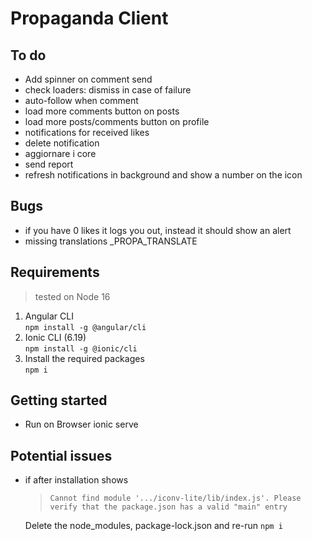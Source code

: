 # Propaganda Client

## To do
- Add spinner on comment send
- check loaders: dismiss in case of failure
- auto-follow when comment
- load more comments button on posts
- load more posts/comments button on profile
- notifications for received likes
- delete notification
- aggiornare i core
- send report
- refresh notifications in background and show a number on the icon

## Bugs
- if you have 0 likes it logs you out, instead it should show an alert
- missing translations _PROPA_TRANSLATE

## Requirements

> tested on Node 16

1. Angular CLI \
    `npm install -g @angular/cli`
3. Ionic CLI (6.19) \
    `npm install -g @ionic/cli`
4. Install the required packages \
    `npm i`

## Getting started

- Run on Browser
    ionic serve

## Potential issues
- if after installation shows 
    > `Cannot find module '.../iconv-lite/lib/index.js'. Please verify that the package.json has a valid "main" entry`
   
    Delete the node_modules, package-lock.json and re-run `npm i`